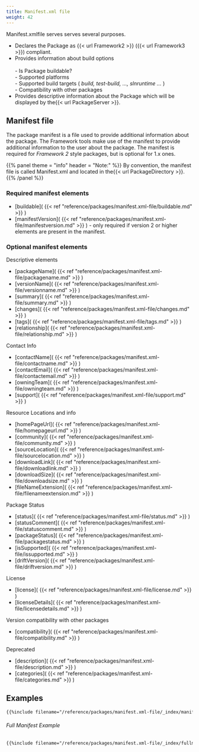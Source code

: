 ```yaml
---
title: Manifest.xml file
weight: 42
---
```


Manifest.xmlfile serves serves several purposes.

 - Declares the Package as {{< url Framework2 >}} ({{< url Framework3 >}}) compliant.
 - Provides information about build options<br><br>  - Is Package buildable?<br>  - Supported platforms<br>  - Supported build targets ( *build, test-build, ..., slnruntime ...* )<br>  - Compatibility with other packages
 - Provides descriptive information about the Package which will be displayed by the{{< url PackageServer >}}.

<a name="ManifestFile"></a>
## Manifest file ##

The package manifest is a file used to provide additional information about the package.
The Framework tools make use of the manifest to provide additional information to the user about the package.
The manifest is required for *Framework 2* style packages, but is optional for 1.x ones.


{{% panel theme = "info" header = "Note:" %}}
By convention, the manifest file is called Manifest.xml and located in the{{< url PackageDirectory >}}.
{{% /panel %}}
### Required manifest elements ###

 - [buildable]( {{< ref "reference/packages/manifest.xml-file/buildable.md" >}} )
 - [manifestVersion]( {{< ref "reference/packages/manifest.xml-file/manifestversion.md" >}} ) - only required if version 2 or higher elements are present in the manifest.

### Optional manifest elements ###

Descriptive elements

 - [packageName]( {{< ref "reference/packages/manifest.xml-file/packagename.md" >}} )
 - [versionName]( {{< ref "reference/packages/manifest.xml-file/versionname.md" >}} )
 - [summary]( {{< ref "reference/packages/manifest.xml-file/summary.md" >}} )
 - [changes]( {{< ref "reference/packages/manifest.xml-file/changes.md" >}} )
 - [tags]( {{< ref "reference/packages/manifest.xml-file/tags.md" >}} )
 - [relationship]( {{< ref "reference/packages/manifest.xml-file/relationship.md" >}} )

Contact Info

 - [contactName]( {{< ref "reference/packages/manifest.xml-file/contactname.md" >}} )
 - [contactEmail]( {{< ref "reference/packages/manifest.xml-file/contactemail.md" >}} )
 - [owningTeam]( {{< ref "reference/packages/manifest.xml-file/owningteam.md" >}} )
 - [support]( {{< ref "reference/packages/manifest.xml-file/support.md" >}} )

Resource Locations and info

 - [homePageUrl]( {{< ref "reference/packages/manifest.xml-file/homepageurl.md" >}} )
 - [community]( {{< ref "reference/packages/manifest.xml-file/community.md" >}} )
 - [sourceLocation]( {{< ref "reference/packages/manifest.xml-file/sourcelocation.md" >}} )
 - [downloadLink]( {{< ref "reference/packages/manifest.xml-file/downloadlink.md" >}} )
 - [downloadSize]( {{< ref "reference/packages/manifest.xml-file/downloadsize.md" >}} )
 - [fileNameExtension]( {{< ref "reference/packages/manifest.xml-file/filenameextension.md" >}} )

Package Status

 - [status]( {{< ref "reference/packages/manifest.xml-file/status.md" >}} )
 - [statusComment]( {{< ref "reference/packages/manifest.xml-file/statuscomment.md" >}} )
 - [packageStatus]( {{< ref "reference/packages/manifest.xml-file/packagestatus.md" >}} )
 - [isSupported]( {{< ref "reference/packages/manifest.xml-file/issupported.md" >}} )
 - [driftVersion]( {{< ref "reference/packages/manifest.xml-file/driftversion.md" >}} )

License

 - [license]( {{< ref "reference/packages/manifest.xml-file/license.md" >}} )
 - [licenseDetails]( {{< ref "reference/packages/manifest.xml-file/licensedetails.md" >}} )

Version compatibility with other packages

 - [compatibility]( {{< ref "reference/packages/manifest.xml-file/compatibility.md" >}} )

Deprecated

 - [description]( {{< ref "reference/packages/manifest.xml-file/description.md" >}} )
 - [categories]( {{< ref "reference/packages/manifest.xml-file/categories.md" >}} )

## Examples ##


```xml
{{%include filename="/reference/packages/manifest.xml-file/_index/manifestintroexample.xml" /%}}

```


###### Full Manifest Example ######

```xml
{{%include filename="/reference/packages/manifest.xml-file/_index/fullmanifestexample.xml" /%}}

```
